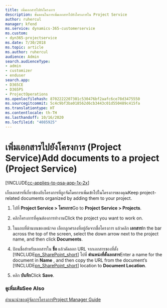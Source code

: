 ```yaml
---
title: เพิ่มเอกสารไปยังโครงการ
description: ขั้นตอนในการเพิ่มเอกสารไปยังโครงการใน Project Service
author: ruhercul
manager: kfend
ms.service: dynamics-365-customerservice
ms.custom:
- dyn365-projectservice
ms.date: 7/30/2018
ms.topic: article
ms.author: ruhercul
audience: Admin
search.audienceType:
- admin
- customizer
- enduser
search.app:
- D365CE
- D365PS
- ProjectOperations
ms.openlocfilehash: 8702222207301c530476bf2aafc6ce78d3475550
ms.sourcegitcommit: 5c4c9bf3ba018562d6cb3443c01d550489c415fa
ms.translationtype: HT
ms.contentlocale: th-TH
ms.lasthandoff: 10/16/2020
ms.locfileid: "4085925"
---
```

# <a name="add-documents-to-a-project-project-service"></a><span data-ttu-id="1cea3-103">เพิ่มเอกสารไปยังโครงการ (Project Service)</span><span class="sxs-lookup"><span data-stu-id="1cea3-103">Add documents to a project (Project Service)</span></span>

[!INCLUDE[cc-applies-to-psa-app-1x-2x](../includes/cc-applies-to-psa-app-1x-2x.md)]

<span data-ttu-id="1cea3-104">เก็บเอกสารที่เกี่ยวข้องกับโครงการที่ถูกจัดโดยการเพิ่มเข้าไปในโครงการของคุณ</span><span class="sxs-lookup"><span data-stu-id="1cea3-104">Keep project-related documents organized by adding them to your project.</span></span>  
  
1. <span data-ttu-id="1cea3-105">ไปที่ **Project Service > โครงการ**</span><span class="sxs-lookup"><span data-stu-id="1cea3-105">Go to **Project Service > Projects**.</span></span>  
  
2. <span data-ttu-id="1cea3-106">คลิกโครงการที่คุณต้องการทำงาน</span><span class="sxs-lookup"><span data-stu-id="1cea3-106">Click the project you want to work on.</span></span>  
  
3. <span data-ttu-id="1cea3-107">ในแถบที่ด้านบนของหน้าจอ เลือกลูกศรลงที่อยู่ถัดจากชื่อโครงการ แล้วคลิก **เอกสาร**</span><span class="sxs-lookup"><span data-stu-id="1cea3-107">In the bar across the top of the screen, select the down arrow next to the project name, and then click **Documents**.</span></span>  
  
4. <span data-ttu-id="1cea3-108">ป้อนชื่อสำหรับเอกสารใน **ชื่อ** แล้วคัดลอก URL จากเอกสารของที่ตั้ง [!INCLUDE[pn_SharePoint_short](../includes/pn-sharepoint-short.md)] ไปที่ **ตำแหน่งที่ตั้งเอกสาร**</span><span class="sxs-lookup"><span data-stu-id="1cea3-108">Enter a name for the document in **Name** ,  and then copy the URL from the document’s [!INCLUDE[pn_SharePoint_short](../includes/pn-sharepoint-short.md)] location to **Document Location**.</span></span>  
  
5. <span data-ttu-id="1cea3-109">คลิก **บันทึก**</span><span class="sxs-lookup"><span data-stu-id="1cea3-109">Click **Save**.</span></span>  
  
### <a name="see-also"></a><span data-ttu-id="1cea3-110">ดูเพิ่มเติม</span><span class="sxs-lookup"><span data-stu-id="1cea3-110">See Also</span></span>  
 [<span data-ttu-id="1cea3-111">คำแนะนำของผู้จัดการโครงการ</span><span class="sxs-lookup"><span data-stu-id="1cea3-111">Project Manager Guide</span></span>](../psa/project-manager-guide.md)
